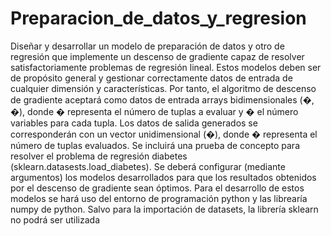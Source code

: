 # Preparacion_de_datos_y_regresion
 
Diseñar y desarrollar un modelo de preparación de datos y otro de regresión que implemente un
descenso de gradiente capaz de resolver satisfactoriamente problemas de regresión lineal.
Estos modelos deben ser de propósito general y gestionar correctamente datos de entrada de
cualquier dimensión y características. Por tanto, el algoritmo de descenso de gradiente aceptará
como datos de entrada arrays bidimensionales (�, �), donde � representa el número de tuplas a
evaluar y � el número variables para cada tupla. Los datos de salida generados se corresponderán
con un vector unidimensional (�), donde � representa el número de tuplas evaluados.
Se incluirá una prueba de concepto para resolver el problema de regresión diabetes
(sklearn.datasests.load_diabetes). Se deberá configurar (mediante argumentos) los modelos
desarrollados para que los resultados obtenidos por el descenso de gradiente sean óptimos.
Para el desarrollo de estos modelos se hará uso del entorno de programación python y las librearía
numpy de python. Salvo para la importación de datasets, la librería sklearn no podrá ser utilizada
